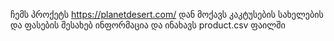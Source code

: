 ჩემს პროქეტს https://planetdesert.com/ დან მოქავს კაკტუსების სახელების და ფასების შესახებ ინფორმაცია და ინახავს product.csv ფაილში
